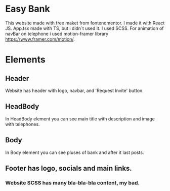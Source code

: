 # Easy Bank
This website made with free maket from fontendmentor.
I made it with React JS. App.tsx made with TS, but i didn`t used it. 
I used SCSS. For animation of navBar on telephone i used motion-framer library https://www.framer.com/motion/.
# Elements
## Header
Website has header with logo, navbar, and 'Request Invite' button.
## HeadBody
In HeadBody element you can see main title with description and image with telephones.
## Body
In Body element you can see pluses of bank and after it last posts.
## Footer has logo, socials and main links.
### Website SCSS has many bla-bla-bla content, my bad.

